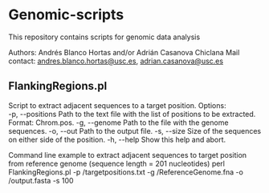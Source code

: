 # Genomic-scripts
This repository contains scripts for genomic data analysis

Authors: Andrés Blanco Hortas and/or Adrián Casanova Chiclana 
Mail contact: andres.blanco.hortas@usc.es, adrian.casanova@usc.es

## FlankingRegions.pl

Script to extract adjacent sequences to a target position.                                                                                                                Options:                                                                                                                        
-p, --positions   Path to the text file with the list of positions to be extracted. Format: Chrom.<tab>pos.                                                            -g, --genome      Path to the file with the genome sequences.
-o, --out         Path to the output file.
-s, --size        Size of the sequences on either side of the position.
-h, --help        Show this help and abort.
  
Command line example to extract adjacent sequences to target position from reference genome (sequence length = 201 nucleotides)
perl FlankingRegions.pl -p /targetpositions.txt -g /ReferenceGenome.fna -o /output.fasta -s 100
